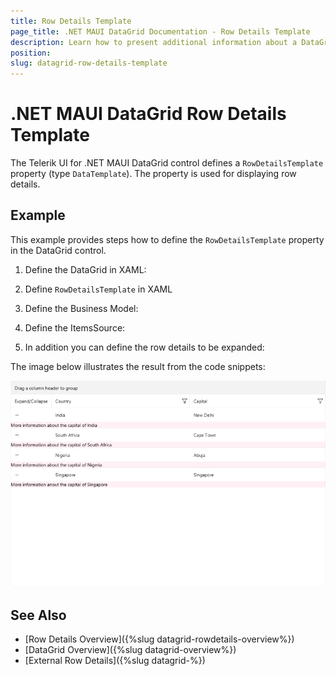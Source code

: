 ```yaml
---
title: Row Details Template
page_title: .NET MAUI DataGrid Documentation - Row Details Template
description: Learn how to present additional information about a DataGrid row by using the row details functionality.
position: 
slug: datagrid-row-details-template
---
```


# .NET MAUI DataGrid Row Details Template

The Telerik UI for .NET MAUI DataGrid control defines a `RowDetailsTemplate` property (type `DataTemplate`). The property is used for displaying row details. 


## Example 

This example provides steps how to define the `RowDetailsTemplate` property in the DataGrid control.

1. Define the DataGrid in XAML:

<snippet id ='datagrid-rowdetails'/>

2. Define `RowDetailsTemplate` in XAML

<snippet id ='datagrid-rowdetails-template'/>

3. Define the Business Model:

<snippet id ='datagrid-business-model'/>

4. Define the ItemsSource:

<snippet id ='datagrid-items-source'/>

5. In addition you can define the row details to be expanded:

<snippet id ='datagrid-expand-rowdetails'/>


The image below illustrates the result from the code snippets:

![DataGrid RowDetailsTemplate](../row-details/images/datagrid-rowdetails-template.png)


## See Also

 - [Row Details Overview]({%slug datagrid-rowdetails-overview%})
 - [DataGrid Overview]({%slug datagrid-overview%})
 - [External Row Details]({%slug datagrid-%})

